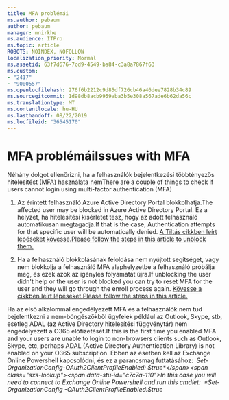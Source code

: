 ```yaml
---
title: MFA problémái
ms.author: pebaum
author: pebaum
manager: mnirkhe
ms.audience: ITPro
ms.topic: article
ROBOTS: NOINDEX, NOFOLLOW
localization_priority: Normal
ms.assetid: 63f7d676-7cd9-4549-ba84-c3a8a7867f63
ms.custom:
- "2417"
- "9000557"
ms.openlocfilehash: 276f6b2212c9d85df726cb46a46dee7828b34c89
ms.sourcegitcommit: 1d98db8acb9959aba3b5e308a567ade6b62da56c
ms.translationtype: MT
ms.contentlocale: hu-HU
ms.lasthandoff: 08/22/2019
ms.locfileid: "36545170"
---
```

# <a name="issues-with-mfa"></a><span data-ttu-id="c7c7a-102">MFA problémái</span><span class="sxs-lookup"><span data-stu-id="c7c7a-102">Issues with MFA</span></span>
<span data-ttu-id="c7c7a-103">Néhány dolgot ellenőrizni, ha a felhasználók bejelentkezési többtényezős hitelesítést (MFA) használata nem</span><span class="sxs-lookup"><span data-stu-id="c7c7a-103">There are a couple of things to check if users cannot login using multi-factor authentication (MFA)</span></span>

1. <span data-ttu-id="c7c7a-104">Az érintett felhasználó Azure Active Directory Portal blokkolhatja.</span><span class="sxs-lookup"><span data-stu-id="c7c7a-104">The affected user may be blocked in Azure Active Directory Portal.</span></span> <span data-ttu-id="c7c7a-105">Ez a helyzet, ha hitelesítési kísérletet tesz, hogy az adott felhasználó automatikusan megtagadja.</span><span class="sxs-lookup"><span data-stu-id="c7c7a-105">If that is the case, Authentication attempts for that specific user will be automatically denied.</span></span> [<span data-ttu-id="c7c7a-106">A Tiltás cikkben leírt lépéseket kövesse.</span><span class="sxs-lookup"><span data-stu-id="c7c7a-106">Please follow the steps in this article to unblock them.</span></span>](https://docs.microsoft.com/azure/active-directory/authentication/howto-mfa-mfasettings#block-and-unblock-users)

2. <span data-ttu-id="c7c7a-107">Ha a felhasználó blokkolásának feloldása nem nyújtott segítséget, vagy nem blokkolja a felhasználó MFA alaphelyzetbe a felhasználó próbálja meg, és ezek azok az igénylés folyamatát újra.</span><span class="sxs-lookup"><span data-stu-id="c7c7a-107">If unblocking the user didn't help or the user is not blocked you can try to reset MFA for the user and they will go through the enroll process again.</span></span> [<span data-ttu-id="c7c7a-108">Kövesse a cikkben leírt lépéseket.</span><span class="sxs-lookup"><span data-stu-id="c7c7a-108">Please follow the steps in this article.</span></span>](https://docs.microsoft.com/azure/active-directory/authentication/howto-mfa-userdevicesettings#require-users-to-provide-contact-methods-again)

<span data-ttu-id="c7c7a-109">Ha az első alkalommal engedélyezett MFA és a felhasználók nem tud bejelentkezni a nem-böngészőkből ügyfelek például az Outlook, Skype, stb, esetleg ADAL (az Active Directory hitelesítési függvénytár) nem engedélyezett a O365 előfizetését.</span><span class="sxs-lookup"><span data-stu-id="c7c7a-109">If this is the first time you enabled MFA and your users are unable to login to non-browsers clients such as Outlook, Skype, etc, perhaps ADAL (Active Directory Authentication Library) is not enabled on your O365 subscription.</span></span> <span data-ttu-id="c7c7a-110">Ebben az esetben kell az Exchange Online Powershell kapcsolódni, és ez a parancsmag futtatásához:  *Set-OrganizationConfig-OAuth2ClientProfileEnabled: $true*</span><span class="sxs-lookup"><span data-stu-id="c7c7a-110">In this case you will need to connect to Exchange Online Powershell and run this cmdlet:  *Set-OrganizationConfig -OAuth2ClientProfileEnabled:$true*</span></span>
